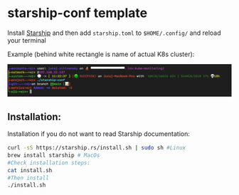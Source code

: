 # starship-conf template

Install [Starship](https://starship.rs) and then add ```starship.toml``` to ```$HOME/.config/``` and reload your terminal 

Example (behind white rectangle is name of actual K8s cluster):

![Screenshot](image.png)

## Installation:

Installation if you do not want to read Starship documentation:

```bash
curl -sS https://starship.rs/install.sh | sudo sh #Linux
brew install starship # MacOs
#Check installation steps:
cat install.sh
#Then install
./install.sh
```
